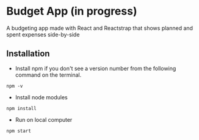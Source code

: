 # Budget App (in progress)

A budgeting app made with React and Reactstrap that shows planned and spent expenses side-by-side

## Installation

- Install npm if you don't see a version number from the following command on the terminal.

```
npm -v
```

- Install node modules

```
npm install
```

- Run on local computer

```
npm start
```

